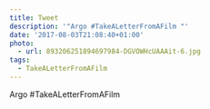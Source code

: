 ```yaml
---
title: Tweet
description: '"Argo #TakeALetterFromAFilm "'
date: '2017-08-03T21:08:40+01:00'
photo:
  - url: 893206251894697984-DGVOWHcUAAAit-6.jpg
tags:
  - TakeALetterFromAFilm
---
```

Argo #TakeALetterFromAFilm 
